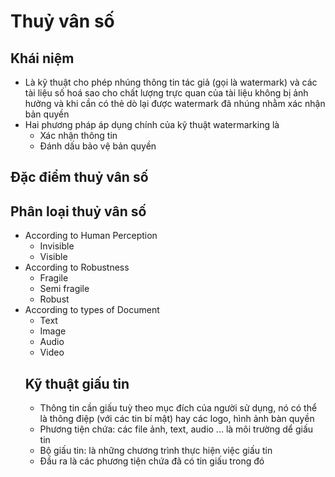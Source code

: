 # Thuỷ vân số
## Khái niệm
- Là kỹ thuật cho phép nhúng thông tin tác giả (gọi là watermark) và các tài liệu số hoá sao cho chất lượng trực quan của tài liệu không bị ảnh hưởng và khi cần có thẻ dò lại được watermark đã nhúng nhằm xác nhận bản quyền
- Hai phương pháp áp dụng chính của kỹ thuật watermarking là
  - Xác nhận thông tin
  - Đánh dấu bảo vệ bản quyền
## Đặc điểm thuỷ vân số
## Phân loại thuỷ vân số
- According to Human Perception
  - Invisible
  - Visible
- According to Robustness
  - Fragile
  - Semi fragile
  - Robust
- According to types of Document
  - Text
  - Image
  - Audio
  - Video
  ## Kỹ thuật giấu tin
  - Thông tin cần giấu tuỳ theo mục đích của người sử dụng, nó có thể là thông điệp (với các tin bí mật) hay các logo, hình ảnh bàn quyền
  - Phương tiện chứa: các file ảnh, text, audio ... là môi trường dể giấu tin
  - Bộ giấu tin: là những chương trình thực hiện việc giấu tin
  - Đầu ra là các phương tiện chứa đã có tin giấu trong đó
